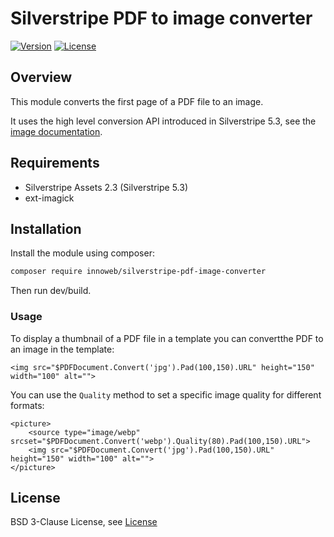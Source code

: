 # Silverstripe PDF to image converter

[![Version](http://img.shields.io/packagist/v/innoweb/silverstripe-pdf-image-converter.svg?style=flat-square)](https://packagist.org/packages/innoweb/silverstripe-pdf-image-converter)
[![License](http://img.shields.io/packagist/l/innoweb/silverstripe-pdf-image-converter.svg?style=flat-square)](license.md)

## Overview

This module converts the first page of a PDF file to an image. 

It uses the high level conversion API introduced in Silverstripe 5.3, see the [image documentation](https://docs.silverstripe.org/en/5/developer_guides/files/file_manipulation/#converting-between-other-formats).

## Requirements

* Silverstripe Assets 2.3 (Silverstripe 5.3)
* ext-imagick

## Installation

Install the module using composer:

```bash
composer require innoweb/silverstripe-pdf-image-converter
```

Then run dev/build.

### Usage

To display a thumbnail of a PDF file in a template you can convertthe PDF to an image in the template:

```
<img src="$PDFDocument.Convert('jpg').Pad(100,150).URL" height="150" width="100" alt="">
```

You can use the `Quality` method to set a specific image quality for different formats:

```
<picture>
	<source type="image/webp" srcset="$PDFDocument.Convert('webp').Quality(80).Pad(100,150).URL">
	<img src="$PDFDocument.Convert('jpg').Pad(100,150).URL" height="150" width="100" alt="">
</picture>
```

## License

BSD 3-Clause License, see [License](license.md)
